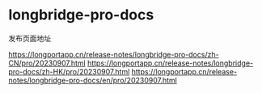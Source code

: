 # longbridge-pro-docs

发布页面地址

https://longportapp.cn/release-notes/longbridge-pro-docs/zh-CN/pro/20230907.html
https://longportapp.cn/release-notes/longbridge-pro-docs/zh-HK/pro/20230907.html
https://longportapp.cn/release-notes/longbridge-pro-docs/en/pro/20230907.html
